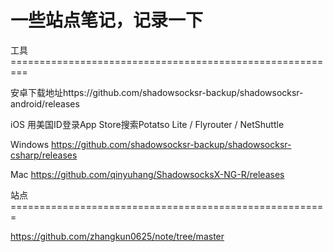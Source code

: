 # 一些站点笔记，记录一下


工具=========================================================

安卓下载地址https://github.com/shadowsocksr-backup/shadowsocksr-android/releases

iOS 用美国ID登录App Store搜索Potatso Lite / Flyrouter /  NetShuttle

Windows https://github.com/shadowsocksr-backup/shadowsocksr-csharp/releases

Mac https://github.com/qinyuhang/ShadowsocksX-NG-R/releases

站点=======================================================

https://github.com/zhangkun0625/note/tree/master




